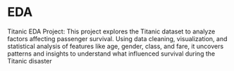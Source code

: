 # EDA
Titanic EDA Project: This project explores the Titanic dataset to analyze factors affecting passenger survival. Using data cleaning, visualization, and statistical analysis of features like age, gender, class, and fare, it uncovers patterns and insights to understand what influenced survival during the Titanic disaster
